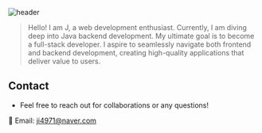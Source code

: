 
![header](https://capsule-render.vercel.app/api?type=venom&height=150&color=gradient&text=👋%20Welcome%20to%20my%20GitHub!&textBg=false&fontAlign=50&fontAlignY=48&descAlign=42&descAlignY=15&rotate=0&fontSize=28&reversal=false&fontColor=000000)

>Hello! I am J, a web development enthusiast.
>Currently, I am diving deep into Java backend development.
>My ultimate goal is to become a full-stack developer. I aspire to seamlessly navigate both frontend and backend development,
>creating high-quality applications that deliver value to users.
## Contact
- Feel free to reach out for collaborations or any questions!

📧 Email: [ji4971@naver.com](mailto:ji4971@naver.com)
